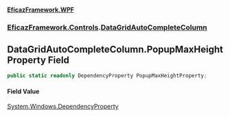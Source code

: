 #### [EficazFramework.WPF](EficazFrameworkWPF.md 'EficazFramework WPF')
### [EficazFramework.Controls](EficazFrameworkWPF.md#EficazFramework.Controls 'EficazFramework.Controls').[DataGridAutoCompleteColumn](EficazFramework.Controls/DataGridAutoCompleteColumn.md 'EficazFramework.Controls.DataGridAutoCompleteColumn')

## DataGridAutoCompleteColumn.PopupMaxHeightProperty Field

```csharp
public static readonly DependencyProperty PopupMaxHeightProperty;
```

#### Field Value
[System.Windows.DependencyProperty](https://docs.microsoft.com/en-us/dotnet/api/System.Windows.DependencyProperty 'System.Windows.DependencyProperty')